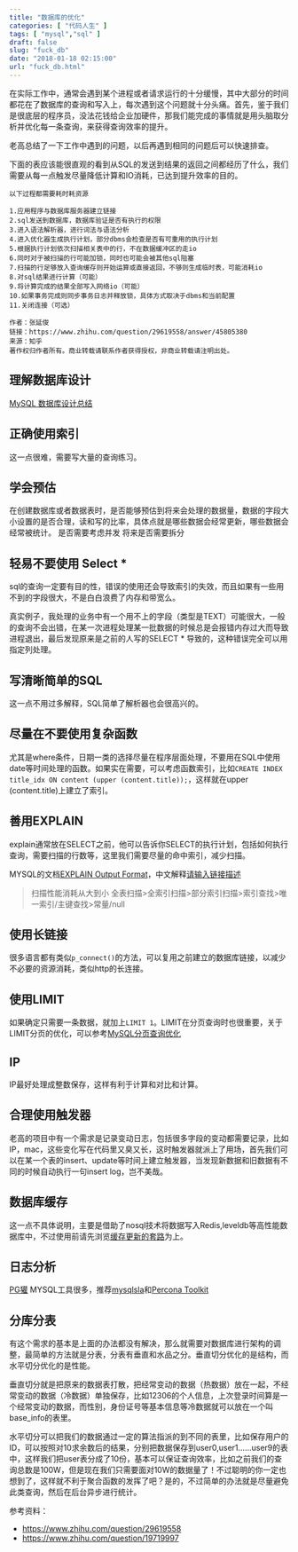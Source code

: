 ```yaml
---
title: "数据库的优化"
categories: [ "代码人生" ]
tags: [ "mysql","sql" ]
draft: false
slug: "fuck_db"
date: "2018-01-18 02:15:00"
url: "fuck_db.html"
---
```


在实际工作中，通常会遇到某个进程或者请求运行的十分缓慢，其中大部分的时间都花在了数据库的查询和写入上，每次遇到这个问题就十分头痛。首先，鉴于我们是很底层的程序员，没法花钱给企业加硬件，那我们能完成的事情就是用头脑取分析并优化每一条查询，来获得查询效率的提升。


老高总结了一下工作中遇到的问题，以后再遇到相同的问题后可以快速排查。


<!--more-->

下面的表应该能很直观的看到从SQL的发送到结果的返回之间都经历了什么，我们需要从每一点触发尽量降低计算和IO消耗，已达到提升效率的目的。

```
以下过程都需要耗时耗资源

1.应用程序与数据库服务器建立链接
2.sql发送到数据库，数据库验证是否有执行的权限
3.进入语法解析器，进行词法与语法分析
4.进入优化器生成执行计划，部分dbms会检查是否有可重用的执行计划
5.根据执行计划依次扫描相关表中的行，不在数据缓冲区的走io
6.同时对于被扫描的行可能加锁，同时也可能会被其他sql阻塞
7.扫描的行足够放入查询缓存则开始运算或直接返回，不够则生成临时表，可能消耗io
8.对sql结果进行计算（可能）
9.将计算完成的结果全部写入网络io（可能）
10.如果事务完成则同步事务日志并释放锁，具体方式取决于dbms和当前配置
11.关闭连接（可选）

作者：张延俊
链接：https://www.zhihu.com/question/29619558/answer/45805380
来源：知乎
著作权归作者所有。商业转载请联系作者获得授权，非商业转载请注明出处。
```


## 理解数据库设计

[MySQL 数据库设计总结][1]

## 正确使用索引

这一点很难，需要写大量的查询练习。

## 学会预估

在创建数据库或者数据表时，是否能够预估到将来会处理的数据量，数据的字段大小设置的是否合理，读和写的比率，具体点就是哪些数据会经常更新，哪些数据会经常被统计。
是否需要考虑并发
将来是否需要拆分


## 轻易不要使用 Select *

sql的查询一定要有目的性，错误的使用还会导致索引的失效，而且如果有一些用不到的字段很大，不是白白浪费了内存和带宽么。

真实例子，我处理的业务中有一个用不上的字段（类型是TEXT）可能很大，一般的查询不会出错，在某一次进程处理某一批数据的时候总是会报错内存过大而导致进程退出，最后发现原来是之前的人写的SELECT * 导致的，这种错误完全可以用指定列处理。

## 写清晰简单的SQL

这一点不用过多解释，SQL简单了解析器也会很高兴的。

## 尽量在不要使用复杂函数

尤其是where条件，日期一类的选择尽量在程序层面处理，不要用在SQL中使用date等时间处理的函数。如果实在需要，可以考虑函数索引，比如`CREATE INDEX title_idx ON content (upper (content.title));`，这样就在upper (content.title)上建立了索引。

## 善用EXPLAIN

explain通常放在SELECT之前，他可以告诉你SELECT的执行计划，包括如何执行查询，需要扫描的行数等，这里我们需要尽量的命中索引，减少扫描。

MYSQL的文档[EXPLAIN Output Format][2]，中文解释[请输入链接描述][3]

> 扫描性能消耗从大到小 全表扫描>全索引扫描>部分索引扫描>索引查找>唯一索引/主键查找>常量/null

## 使用长链接

很多语言都有类似`p_connect()`的方法，可以复用之前建立的数据库链接，以减少不必要的资源消耗，类似http的长连接。

## 使用LIMIT

如果确定只需要一条数据，就加上`LIMIT 1`。LIMIT在分页查询时也很重要，关于LIMIT分页的优化，可以参考[MySQL分页查询优化][4]

## IP

IP最好处理成整数保存，这样有利于计算和对比和计算。

## 合理使用触发器

老高的项目中有一个需求是记录变动日志，包括很多字段的变动都需要记录，比如IP，mac，这些变化写在代码里又臭又长，这时触发器就派上了用场，首先我们可以在某一个表的insert、update等时间上建立触发器，当发现新数据和旧数据有不同的时候自动执行一句insert log，岂不美哉。

## 数据库缓存

这一点不具体说明，主要是借助了nosql技术将数据写入Redis,leveldb等高性能数据库中，不过使用前请先浏览[缓存更新的套路][5]为上。

## 日志分析

[PG獾][6]
MYSQL工具很多，推荐[mysqlsla][7]和[Percona Toolkit][8]

## 分库分表

有这个需求的基本是上面的办法都没有解决，那么就需要对数据库进行架构的调整，最简单的方法就是分表，分表有垂直和水品之分。垂直切分优化的是结构，而水平切分优化的是性能。

垂直切分就是把原来的数据表打散，把经常变动的数据（热数据）放在一起，不经常变动的数据（冷数据）单独保存，比如12306的个人信息，上次登录时间算是一个经常变动的数据，而性别，身份证号等基本信息等冷数据就可以放在一个叫base_info的表里。

水平切分可以把我们的数据通过一定的算法指派的到不同的表里，比如保存用户的ID，可以按照对10求余数后的结果，分别把数据保存到user0,user1......user9的表中，这样我们把user表分成了10份，基本可以保证查询效率，比如之前我们的查询总数是100W，但是现在我们只需要面对10W的数据量了！不过聪明的你一定也想到了，这样就不利于聚合函数的发挥了吧？是的，不过简单的办法就是尽量避免此类查询，然后在后台异步进行统计。



参考资料：

 - https://www.zhihu.com/question/29619558
 - https://www.zhihu.com/question/19719997


  [1]: https://cloud.tencent.com/developer/article/1004367
  [2]: https://dev.mysql.com/doc/refman/5.7/en/explain-output.html
  [3]: http://jimmee.iteye.com/blog/2269601
  [4]: https://segmentfault.com/a/1190000006121234
  [5]: https://coolshell.cn/articles/17416.html
  [6]: http://dalibo.github.io/pgbadger/
  [7]: https://github.com/daniel-nichter/hackmysql.com
  [8]: https://www.percona.com/software/database-tools/percona-toolkit